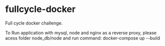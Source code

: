 # fullcycle-docker
Full cycle docker challenge.

To Run application with mysql, node and nginx as a reverse proxy, please acess folder node_db/node and run command: docker-compose up --build
